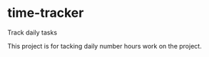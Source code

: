 # time-tracker
Track daily tasks

This project is for tacking daily number hours work on the project.